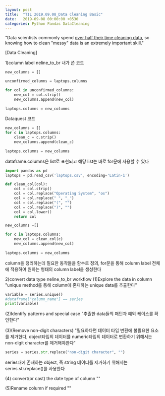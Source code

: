 ```yaml
---
layout: post
title:  "TIL 2019.09.08_Data Cleaning Basic"
date:   2019-09-08 00:00:00 +0530
categories: Python Pandas DataCleaning
---
```

"Data scientists commonly spend [over half their time cleaning data][Cleaning Big Data], so knowing how to clean "messy" data is an extremely important skill."

[Data Cleaning]

1)column label
neline_to_br
내가 쓴 코드
```python
new_columns = []

unconfirmed_columns = laptops.columns

for col in unconfirmed_columns:
    new_col = col.strip()
    new_columns.append(new_col)
    
laptops.columns = new_columns
```

Dataquest 코드
```python
new_columns = []
for c in laptops.columns:
    clean_c = c.strip()
    new_columns.append(clean_c)
    
laptops.columns = new_columns
```
dataframe.columns은 list로 표현되고 해당 list는 바로 for문에 사용할 수 있다

```python
import pandas as pd
laptops = pd.read_csv('laptops.csv', encoding='Latin-1')

def clean_col(col):
    col = col.strip()
    col = col.replace("Operating System", "os")
    col = col.replace(" ", "_")
    col = col.replace("(", "")
    col = col.replace(")", "")
    col = col.lower()
    return col

new_columns =[]

for c in laptops.columns:
    new_col = clean_col(c)
    new_columns.append(new_col)
    
laptops.columns = new_columns
```
column을 정리하는데 필요한 동작들을 함수로 정의, for문을 통해 column label 전체에 적용하여 원하는 형태의 column label을 생성한다

2)convert data type
neline_to_br
workflow
(1)Explore the data in column
"unique method를 통해 column에 존재하는 unique data를 추출한다"
```python
variable = series.unique()
#dataframe["column_name"] == series
print(variable)
```

(2)Identify patterns and special case 
"추출한 data들의 패턴과 예외 케이스를 확인한다"

(3)(Remove non-digit characters)
"필요하다면 데이터 타입 변환에 불필요한 요소를 제거한다, object타입의 데이터를 numeric타입의 데이터로 변환하기 위해서는 non-digit character를 제거해야한다"
```python
series = series.str.replace("non-digit character", "")
```
series내에 존재하는 object, 즉 string 데이터를 제거하기 위해서는 series.str.replace()를 사용한다

(4) convert(or cast) the date type of column
""

(5)Rename column if required
""



[Cleaning Big Data]: https://www.forbes.com/sites/gilpress/2016/03/23/data-preparation-most-time-consuming-least-enjoyable-data-science-task-survey-says/#42b91e7e6f63

